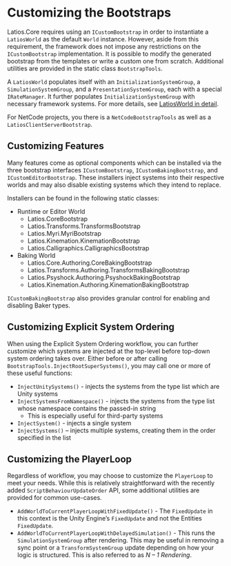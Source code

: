 # Customizing the Bootstraps

Latios.Core requires using an `ICustomBootstrap` in order to instantiate a
`LatiosWorld` as the default `World` instance. However, aside from this
requirement, the framework does not impose any restrictions on the
`ICustomBootstrap` implementation. It is possible to modify the generated
bootstrap from the templates or write a custom one from scratch. Additional
utilities are provided in the static class `BootstrapTools`.

A `LatiosWorld` populates itself with an `InitializationSystemGroup`, a
`SimulationSystemGroup`, and a `PresentationSystemGroup`, each with a special
`IRateManager`. It further populates `InitializationSystemGroup` with necessary
framework systems. For more details, see [LatiosWorld in
detail](LatiosWorld%20in%20Detail.md).

For NetCode projects, you there is a `NetCodeBootstrapTools` as well as a
`LatiosClientServerBootstrap`.

## Customizing Features

Many features come as optional components which can be installed via the three
bootstrap interfaces `ICustomBootstrap`, `ICustomBakingBootstrap`, and
`ICustomEditorBootstrap`. These installers inject systems into their respective
worlds and may also disable existing systems which they intend to replace.

Installers can be found in the following static classes:

-   Runtime or Editor World
    -   Latios.CoreBootstrap
    -   Latios.Transforms.TransformsBootstrap
    -   Latios.Myri.MyriBootstrap
    -   Latios.Kinemation.KinemationBootstrap
    -   Latios.Calligraphics.CalligraphicsBootstrap
-   Baking World
    -   Latios.Core.Authoring.CoreBakingBootstrap
    -   Latios.Transforms.Authoring.TransformsBakingBootstrap
    -   Latios.Psyshock.Authoring.PsyshockBakingBootstrap
    -   Latios.Kinemation.Authoring.KinemationBakingBootstrap

`ICustomBakingBootstrap` also provides granular control for enabling and
disabling Baker types.

## Customizing Explicit System Ordering

When using the Explicit System Ordering workflow, you can further customize
which systems are injected at the top-level before top-down system ordering
takes over. Either before or after calling
`BootstrapTools.InjectRootSuperSystems()`, you may call one or more of these
useful functions:

-   `InjectUnitySystems()` - injects the systems from the type list which are
    Unity systems
-   `InjectSystemsFromNamespace()` - injects the systems from the type list
    whose namespace contains the passed-in string
    -   This is especially useful for third-party systems
-   `InjectSystem()` - injects a single system
-   `InjectSystems()` – injects multiple systems, creating them in the order
    specified in the list

## Customizing the PlayerLoop

Regardless of workflow, you may choose to customize the `PlayerLoop` to meet
your needs. While this is relatively straightforward with the recently added
`ScriptBehaviourUpdateOrder` API, some additional utilities are provided for
common use-cases.

-   `AddWorldToCurrentPlayerLoopWithFixedUpdate()` - The `FixedUpdate` in this
    context is the Unity Engine’s `FixedUpdate` and not the Entities
    `FixedUpdate`.
-   `AddWorldToCurrentPlayerLoopWithDelayedSimulation()` - This runs the
    `SimulationSystemGroup` after rendering. This may be useful in removing a
    sync point or a `TransformSystemGroup` update depending on how your logic is
    structured. This is also referred to as *N – 1 Rendering*.
